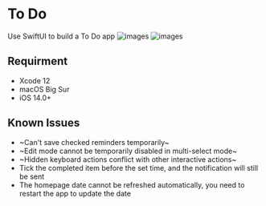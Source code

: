 # To Do
Use SwiftUI to build a To Do app
![images](https://github.com/OrangeFlavoredDerek/To-Do/blob/main/Images/IMG_4315.JPEG)
![images](https://github.com/OrangeFlavoredDerek/To-Do/blob/main/Images/IMG_4316.JPEG)

## Requirment
* Xcode 12
* macOS Big Sur
* iOS 14.0+

## Known Issues
*  ~Can't save checked reminders temporarily~
* ~Edit mode cannot be temporarily disabled in multi-select mode~
* ~Hidden keyboard actions conflict with other interactive actions~
* Tick ​​the completed item before the set time, and the notification will still be sent
* The homepage date cannot be refreshed automatically, you need to restart the app to update the date
